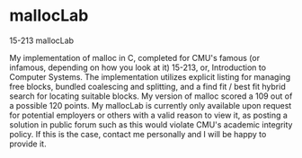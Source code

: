 # mallocLab
15-213 mallocLab

My implementation of malloc in C, completed for CMU's famous (or infamous, depending on how you look at it) 15-213, or, Introduction to Computer Systems. The implementation utilizes explicit listing for managing free blocks, bundled coalescing and splitting, and a find fit / best fit hybrid search for locating suitable blocks. My version of malloc scored a 109 out of a possible 120 points.
My mallocLab is currently only available upon request for potential employers or others with a valid reason to view it, as posting a solution in public forum such as this would violate CMU's academic integrity policy. If this is the case, contact me personally and I will be happy to provide it.
